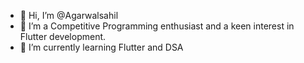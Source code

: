 - 👋 Hi, I’m @Agarwalsahil
- 👀 I’m a Competitive Programming enthusiast and a keen interest in Flutter development.
- 🌱 I’m currently learning Flutter and DSA

<!---
Agarwalsahil/Agarwalsahil is a ✨ special ✨ repository because its `README.md` (this file) appears on your GitHub profile.
You can click the Preview link to take a look at your changes.
--->
